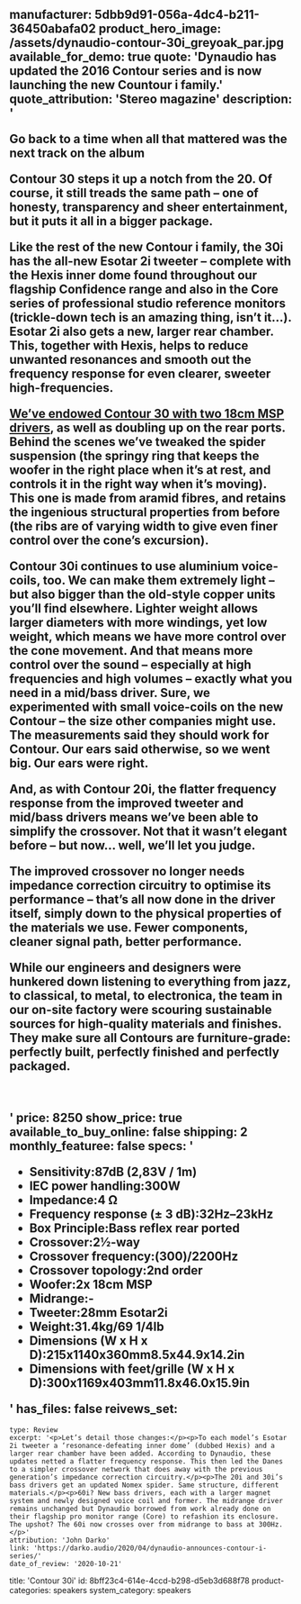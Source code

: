 manufacturer: 5dbb9d91-056a-4dc4-b211-36450abafa02
product_hero_image: /assets/dynaudio-contour-30i_greyoak_par.jpg
available_for_demo: true
quote: 'Dynaudio has updated the 2016 Contour series and is now launching the new Countour i family.'
quote_attribution: 'Stereo magazine'
description: '<p>Go back to a time when all that mattered was the next track on the album</p><p>Contour 30 steps it up a notch from the 20. Of course, it still treads the same path – one of honesty, transparency and sheer entertainment, but it puts it all in a bigger package.</p><p>Like the rest of the new Contour i family, the 30i has the all-new Esotar 2i tweeter – complete with the Hexis inner dome found throughout our flagship Confidence range and also in the Core series of professional studio reference monitors (trickle-down tech is an amazing thing, isn’t it…). Esotar 2i also gets a new, larger rear chamber. This, together with Hexis, helps to reduce unwanted resonances and smooth out the frequency response for even clearer, sweeter high-frequencies.</p><p><a href="https://www.dynaudio.com/dynaudio-academy/2016/october/the-dynaudio-18w55-loudspeaker-driver">We’ve endowed Contour 30 with two 18cm MSP drivers</a>, as well as doubling up on the rear ports. Behind the scenes we’ve tweaked the spider suspension (the springy ring that keeps the woofer in the right place when it’s at rest, and controls it in the right way when it’s moving). This one is made from aramid fibres, and retains the ingenious structural properties from before (the ribs are of varying width to give even finer control over the cone’s excursion).</p><p>Contour 30i continues to use aluminium voice-coils, too. We can make them extremely light – but also bigger than the old-style copper units you’ll find elsewhere. Lighter weight allows larger diameters with more windings, yet low weight, which means we have more control over the cone movement. And that means more control over the sound – especially at high frequencies and high volumes – exactly what you need in a mid/bass driver. Sure, we experimented with small voice-coils on the new Contour – the size other companies might use. The measurements said they should work for Contour. Our ears said otherwise, so we went big. Our ears were right.</p><p>And, as with Contour 20i, the flatter frequency response from the improved tweeter and mid/bass drivers means we’ve been able to simplify the crossover. Not that it wasn’t elegant before – but now… well, we’ll let you judge.</p><p>The improved crossover no longer needs impedance correction circuitry to optimise its performance – that’s all now done in the driver itself, simply down to the physical properties of the materials we use. Fewer components, cleaner signal path, better performance.</p><p>While our engineers and designers were hunkered down listening to everything from jazz, to classical, to metal, to electronica, the team in our on-site factory were scouring sustainable sources for high-quality materials and finishes. They make sure all Contours are furniture-grade: perfectly built, perfectly finished and perfectly packaged.</p><p><br></p>'
price: 8250
show_price: true
available_to_buy_online: false
shipping: 2
monthly_featuree: false
specs: '<ul><li>Sensitivity:87dB (2,83V / 1m)<br></li><li>IEC power handling:300W</li><li>Impedance:4 Ω</li><li>Frequency response (± 3 dB):32Hz–23kHz</li><li>Box Principle:Bass reflex rear ported</li><li>Crossover:2½-way</li><li>Crossover frequency:(300)/2200Hz</li><li>Crossover topology:2nd order</li><li>Woofer:2x 18cm MSP</li><li>Midrange:-</li><li>Tweeter:28mm Esotar2i</li><li>Weight:31.4kg/69 1/4lb</li><li>Dimensions (W x H x D):215x1140x360mm8.5x44.9x14.2in</li><li>Dimensions with feet/grille (W x H x D):300x1169x403mm11.8x46.0x15.9in</li></ul>'
has_files: false
reivews_set:
  -
    type: Review
    excerpt: '<p>Let’s detail those changes:</p><p>To each model’s Esotar 2i tweeter a ‘resonance-defeating inner dome’ (dubbed Hexis) and a larger rear chamber have been added. According to Dynaudio, these updates netted a flatter frequency response. This then led the Danes to a simpler crossover network that does away with the previous generation’s impedance correction circuitry.</p><p>The 20i and 30i’s bass drivers get an updated Nomex spider. Same structure, different materials.</p><p>60i? New bass drivers, each with a larger magnet system and newly designed voice coil and former. The midrange driver remains unchanged but Dynaudio borrowed from work already done on their flagship pro monitor range (Core) to refashion its enclosure. The upshot? The 60i now crosses over from midrange to bass at 300Hz.</p>'
    attribution: 'John Darko'
    link: 'https://darko.audio/2020/04/dynaudio-announces-contour-i-series/'
    date_of_review: '2020-10-21'
title: 'Contour 30i'
id: 8bff23c4-614e-4ccd-b298-d5eb3d688f78
product-categories: speakers
system_category: speakers
